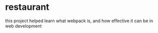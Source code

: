 # restaurant
this project helped learn what webpack is, and how effective it can be in web development

